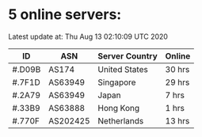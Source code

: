 # 5 online servers:

Latest update at: Thu Aug 13 02:10:09 UTC 2020

| ID | ASN | Server Country | Online |
| -- | --- | -------------- | ------ |
| #.D09B | AS174 | United States | 30 hrs |
| #.7F1D | AS63949 | Singapore | 29 hrs |
| #.2A79 | AS63949 | Japan | 7 hrs |
| #.33B9 | AS63888 | Hong Kong | 1 hrs |
| #.770F | AS202425 | Netherlands | 13 hrs |

